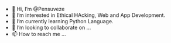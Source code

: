 - 👋 Hi, I’m @Pensuveze
- 👀 I’m interested in Ethical HAcking, Web and App Development.
- 🌱 I’m currently learning Python Language.
- 💞️ I’m looking to collaborate on ...
- 📫 How to reach me ...

<!---
Pensuveze/Pensuveze is a ✨ special ✨ repository because its `README.md` (this file) appears on your GitHub profile.
You can click the Preview link to take a look at your changes.
--->

